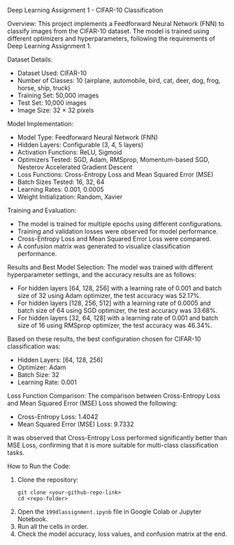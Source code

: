 Deep Learning Assignment 1 - CIFAR-10 Classification

Overview:
This project implements a Feedforward Neural Network (FNN) to classify images from the CIFAR-10 dataset. The model is trained using different optimizers and hyperparameters, following the requirements of Deep Learning Assignment 1.

Dataset Details:
- Dataset Used: CIFAR-10
- Number of Classes: 10 (airplane, automobile, bird, cat, deer, dog, frog, horse, ship, truck)
- Training Set: 50,000 images
- Test Set: 10,000 images
- Image Size: 32 × 32 pixels

Model Implementation:
- Model Type: Feedforward Neural Network (FNN)
- Hidden Layers: Configurable (3, 4, 5 layers)
- Activation Functions: ReLU, Sigmoid
- Optimizers Tested: SGD, Adam, RMSprop, Momentum-based SGD, Nesterov Accelerated Gradient Descent
- Loss Functions: Cross-Entropy Loss and Mean Squared Error (MSE)
- Batch Sizes Tested: 16, 32, 64
- Learning Rates: 0.001, 0.0005
- Weight Initialization: Random, Xavier

Training and Evaluation:
- The model is trained for multiple epochs using different configurations.
- Training and validation losses were observed for model performance.
- Cross-Entropy Loss and Mean Squared Error Loss were compared.
- A confusion matrix was generated to visualize classification performance.

Results and Best Model Selection:
The model was trained with different hyperparameter settings, and the accuracy results are as follows:

- For hidden layers [64, 128, 256] with a learning rate of 0.001 and batch size of 32 using Adam optimizer, the test accuracy was 52.17%.
- For hidden layers [128, 256, 512] with a learning rate of 0.0005 and batch size of 64 using SGD optimizer, the test accuracy was 33.68%.
- For hidden layers [32, 64, 128] with a learning rate of 0.001 and batch size of 16 using RMSprop optimizer, the test accuracy was 46.34%.

Based on these results, the best configuration chosen for CIFAR-10 classification was:
- Hidden Layers: [64, 128, 256]
- Optimizer: Adam
- Batch Size: 32
- Learning Rate: 0.001

Loss Function Comparison:
The comparison between Cross-Entropy Loss and Mean Squared Error (MSE) Loss showed the following:
- Cross-Entropy Loss: 1.4042
- Mean Squared Error (MSE) Loss: 9.7332

It was observed that Cross-Entropy Loss performed significantly better than MSE Loss, confirming that it is more suitable for multi-class classification tasks.

How to Run the Code:
1. Clone the repository:
   ```
   git clone <your-github-repo-link>
   cd <repo-folder>
   ```
2. Open the `199dlassignment.ipynb` file in Google Colab or Jupyter Notebook.
3. Run all the cells in order.
4. Check the model accuracy, loss values, and confusion matrix at the end.


